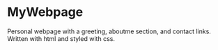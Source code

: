 # MyWebpage
Personal webpage with a greeting, aboutme section, and contact links.
Written with html and styled with css.
